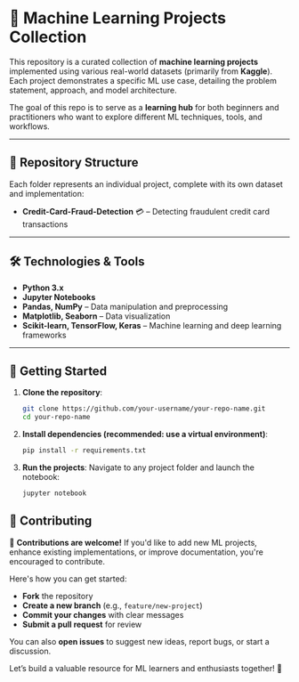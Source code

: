 # 🧠 Machine Learning Projects Collection

This repository is a curated collection of **machine learning projects** implemented using various real-world datasets (primarily from **Kaggle**). Each project demonstrates a specific ML use case, detailing the problem statement, approach, and model architecture.

The goal of this repo is to serve as a **learning hub** for both beginners and practitioners who want to explore different ML techniques, tools, and workflows.

---

## 📂 Repository Structure

Each folder represents an individual project, complete with its own dataset and implementation:

- **Credit-Card-Fraud-Detection** 💳 – Detecting fraudulent credit card transactions  

---

## 🛠️ Technologies & Tools

- **Python 3.x**
- **Jupyter Notebooks**
- **Pandas, NumPy** – Data manipulation and preprocessing  
- **Matplotlib, Seaborn** – Data visualization  
- **Scikit-learn, TensorFlow, Keras** – Machine learning and deep learning frameworks  

---

## 🚀 Getting Started

1. **Clone the repository**:

   ```bash
   git clone https://github.com/your-username/your-repo-name.git
   cd your-repo-name
   ```
2. **Install dependencies (recommended: use a virtual environment)**:

   ```bash
   pip install -r requirements.txt
   ```
3. **Run the projects**:
Navigate to any project folder and launch the notebook:
    ```bash
    jupyter notebook
    ```

## 📢 Contributing

🤝 **Contributions are welcome!** If you'd like to add new ML projects, enhance existing implementations, or improve documentation, you're encouraged to contribute.

Here's how you can get started:

- **Fork** the repository  
- **Create a new branch** (e.g., `feature/new-project`)  
- **Commit your changes** with clear messages  
- **Submit a pull request** for review

You can also **open issues** to suggest new ideas, report bugs, or start a discussion.

Let’s build a valuable resource for ML learners and enthusiasts together! 🚀

     
